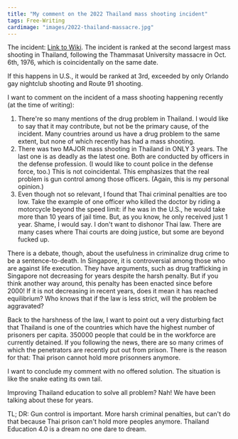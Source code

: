 ```yaml
---
title: "My comment on the 2022 Thailand mass shooting incident"
tags: Free-Writing
cardimage: "images/2022-thailand-massacre.jpg"
---
```


The incident: [Link to Wiki](https://en.wikipedia.org/wiki/2022_Nong_Bua_Lamphu_attack). The incident is ranked at the second largest mass shooting in Thailand, following the Thammasat University massacre in Oct. 6th, 1976, which is coincidentally on the same date. 

If this happens in U.S., it would be ranked at 3rd, exceeded by only Orlando gay nightclub shooting and Route 91 shooting.

I want to comment on the incident of a mass shooting happening recently (at the time of writing):

1. There're so many mentions of the drug problem in Thailand. I would like to say that it may contribute, but not be the primary cause, of the incident. Many countries around us have a drug problem to the same extent, but none of which recently has had a mass shooting.
2. There was two MAJOR mass shooting in Thailand in ONLY 3 years. The last one is as deadly as the latest one. Both are conducted by officers in the defense profession. (I would like to count police in the defense force, too.) This is not coincidental. This emphasizes that the real problem is gun control among those officers. (Again, this is my personal opinion.)
3. Even though not so relevant, I found that Thai criminal penalties are too low. Take the example of one officer who killed the doctor by riding a motorcycle beyond the speed limit: if he was in the U.S., he would take more than 10 years of jail time. But, as you know, he only received just 1 year. Shame, I would say. I don't want to dishonor Thai law. There are many cases where Thai courts are doing justice, but some are beyond fucked up.

There is a debate, though, about the usefulness in criminalize drug crime to be a sentence-to-death. In Singapore, it is controversial among those who are against life execution. They have arguments, such as drug trafficking in Singapore not decreasing for years despite the harsh penalty. But if you think another way around, this penalty has been enacted since before 2000! If it is not decreasing in recent years, does it mean it has reached equilibrium? Who knows that if the law is less strict, will the problem be aggravated?

Back to the harshness of the law, I want to point out a very disturbing fact that Thailand is one of the countries which have the highest number of prisoners per capita. 350000 people that could be in the workforce are currently detained. If you following the news, there are so many crimes of which the penetrators are recently put out from prison. There is the reason for that: Thai prison cannot hold more prisonners anymore.

I want to conclude my comment with no offered solution. The situation is like the snake eating its own tail. 

Improving Thailand education to solve all problem? Nah! We have been talking about these for years. 

TL; DR: Gun control is important. More harsh criminal penalties, but can't do that because Thai prison can't hold more peoples anymore. Thailand Education 4.0 is a dream no one dare to dream.
